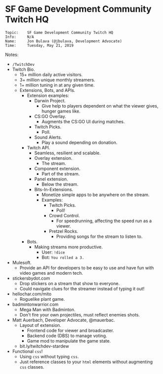 # SF Game Development Community Twitch HQ

```
Topic:    SF Game Development Community Twitch HQ
Info:     N/A
Name:     Jon Bulava (@jbulava, Development Advocate)
Time:     Tuesday, May 21, 2019
```

Notes:

- `/TwitchDev`
- Twitch Bio.
  - 15+ million daily active visitors.
  - 3+ million unique monthly streamers.
  - 1+ million tuning in at any given time.
  - Extensions, Bots, and APIs.
    - Extension examples:
      - Darwin Project.
        - Give help to players dependent on what the viewer gives, hunger games like.
      - CS:GO Overlay.
        - Augments the CS:GO UI during matches.
      - Twitch Picks.
        - Poll.
      - Sound Alerts.
        - Play a sound depending on donation.
    - Twitch API.
      - Seamless, resilient and scalable.
      - Overlay extension.
        - The stream.
      - Component extension.
        - Part of the stream.
      - Panel extension.
        - Below the stream.
      - Bits-In-Extensions.
        - Monetize simple apps to be anywhere on the stream.
        - Examples:
          - Twitch Picks.
            - Poll!
          - Crowd Control.
            - For speedrunning, affecting the speed run as a viewer.
          - Pretzel Rocks.
            - Providing songs for the stream to listen to.
    - Bots.
      - Making streams more productive.
        - User: `!dice`
        - Bot: `You rolled a 3.`
- Mulesoft.
  - Provide an API for developers to be easy to use and have fun with video games and modern tech.
- stickersbydot.com
  - Drop stickers on a stream that show to everyone.
  - Could navigate clues for the streamer instead of typing it out!
- hellochar.com/mito
  - Roguelike plant game.
- badmintonwarrior.com
  - Mega Man with Badminton.
  - Don't fire your own projectiles, must reflect enemies shots.
- Matt Auerbach, Developer Advocate, @mauerbac.
  - Layout of extension.
    - Frontend code for viewer and broadcaster.
    - Backend code (DBS) to manage voting.
    - Game mod to manipulate the game state.
  - bit.ly/twitchdev-stardew
- Functional `css`!
  - Using `css` without typing `css`.
  - Just reference classes to your `html` elements without augmenting `css` classes.
